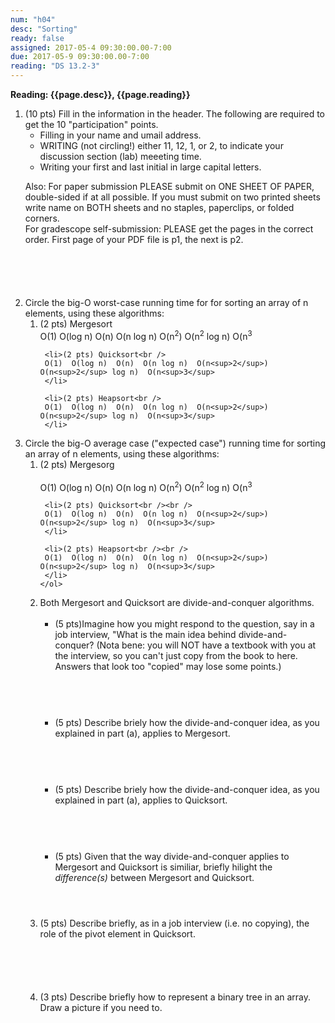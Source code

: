 ```yaml
---
num: "h04"
desc: "Sorting"
ready: false
assigned: 2017-05-4 09:30:00.00-7:00
due: 2017-05-9 09:30:00.00-7:00
reading: "DS 13.2-3"
---
```

 
 <div style='display:none'>
https://ucsb-cs32-s17.github.io/hwk/h04/
</div>

<b>Reading: {{page.desc}},  {{page.reading}}</b>
 
<ol start="1">

<li style='margin-bottom:6em'>(10 pts) Fill in the information in the header. The following are required to get the 10 "participation" points.
    <ul>
    <li>Filling in your name and umail address.<br /></li>
    <li>WRITING (not circling!) either 11, 12, 1, or 2, to indicate your discussion section (lab) meeeting time.<br /></li>
    <li>Writing your first and last initial in large capital letters.<br /></li>
    </ul>
    <p>Also: For paper submission PLEASE submit on ONE SHEET OF PAPER, double-sided if at all possible. If you must submit  on two printed sheets write name on BOTH sheets and no staples, paperclips, or folded corners.<br />
    For gradescope self-submission: PLEASE get the pages in the correct order. First page of your PDF file is p1, the next is p2.</p>
 </li> 

 <li>Circle the big-O worst-case running time for for sorting an array of n elements, using these algorithms:
   <ol>
     <li>(2 pts) Mergesort<br />
     O(1)  O(log n)  O(n)  O(n log n)  O(n<sup>2</sup>)  O(n<sup>2</sup> log n)  O(n<sup>3</sup>
     </li>
 
     <li>(2 pts) Quicksort<br />
     O(1)  O(log n)  O(n)  O(n log n)  O(n<sup>2</sup>)  O(n<sup>2</sup> log n)  O(n<sup>3</sup>
     </li>

     <li>(2 pts) Heapsort<br />
     O(1)  O(log n)  O(n)  O(n log n)  O(n<sup>2</sup>)  O(n<sup>2</sup> log n)  O(n<sup>3</sup>
     </li>
   </ol>
 </li>
  
   <li>Circle the big-O average case ("expected case") running time for sorting an array of n elements, using these algorithms:
   <ol>
     <li>(2 pts) Mergesorg<br /><br />
     O(1)  O(log n)  O(n)  O(n log n)  O(n<sup>2</sup>)  O(n<sup>2</sup> log n)  O(n<sup>3</sup>
     </li>
 
     <li>(2 pts) Quicksort<br /><br />
     O(1)  O(log n)  O(n)  O(n log n)  O(n<sup>2</sup>)  O(n<sup>2</sup> log n)  O(n<sup>3</sup>
     </li>

     <li>(2 pts) Heapsort<br /><br />
     O(1)  O(log n)  O(n)  O(n log n)  O(n<sup>2</sup>)  O(n<sup>2</sup> log n)  O(n<sup>3</sup>
     </li>
    </ol>
  </li>

  
<div class="pagebreak"></div>


  <li>Both Mergesort and Quicksort are divide-and-conquer algorithms. 
  <ul>
    <li style='margin-bottom:4em;'>(5 pts)Imagine how you might respond to the question, say in a job interview, "What is the main idea behind divide-and-conquer? (Nota bene: you will NOT have a textbook with you at the interview, so you can't just copy from the book to here. Answers that look too "copied" may lose some points.)</li>
    <li style='margin-bottom:4em;'>(5 pts) Describe briely how the divide-and-conquer idea, as you explained in part (a), applies to Mergesort.</li>
    <li style='margin-bottom:4em;'>(5 pts) Describe briely how the divide-and-conquer idea, as you explained in part (a), applies to Quicksort.</li>
    <li style='margin-bottom:4em;'>(5 pts) Given that the way divide-and-conquer applies to Mergesort and Quicksort is similiar, briefly hilight the <i>difference(s)</i> between Mergesort and Quicksort.</li>
  </ul>
  </li>

  <li style='margin-bottom:6em;'>(5 pts) Describe briefly, as in a job interview (i.e. no copying), the role of the pivot element in Quicksort.</li>

  <li style='margin-bottom:4em;'>(3 pts) Describe briefly how to represent a binary tree in an array. Draw a picture if you need to.</li>

</ol>
